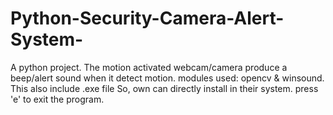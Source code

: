 # Python-Security-Camera-Alert-System-
A python project. The motion activated webcam/camera produce a beep/alert sound when it detect motion.
modules used: opencv & winsound.
This also include .exe file So, own can directly install in their system.
press 'e' to exit the program.
